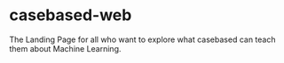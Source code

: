 # casebased-web
The Landing Page for all who want to explore what casebased can teach them about Machine Learning.
